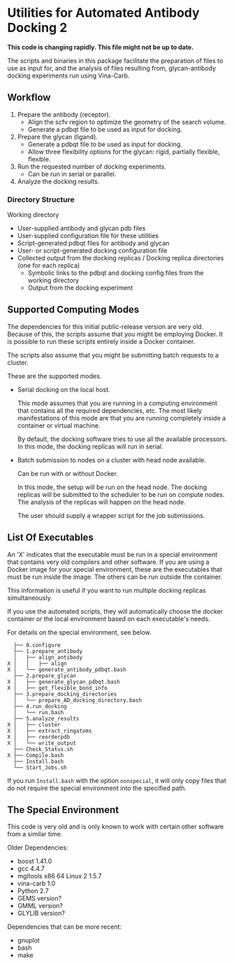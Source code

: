 # Utilities for Automated Antibody Docking 2


**This code is changing rapidly. This file might not be up to date.**


The scripts and binaries in this package facilitate the preparation of files to use as input for,
and the analysis of files resulting from, glycan-antibody docking experiments run using Vina-Carb.

## Workflow

1. Prepare the antibody (receptor).
   - Align the scfv region to optimize the geometry of the search volume.
   - Generate a pdbqt file to be used as input for docking.
2. Prepare the glycan (ligand).
   - Generate a pdbqt file to be used as input for docking.
   - Allow three flexibility options for the glycan: rigid, partially flexible, flexible.
3. Run the requested number of docking experiments.
   - Can be run in serial or parallel.
4. Analyze the docking results.

### Directory Structure

Working directory
   - User-supplied antibody and glycan pdb files
   - User-supplied configuration file for these utilities
   - Script-generated pdbqt files for antibody and glycan
   - User- or script-generated docking configuration file
   - Collected output from the docking replicas
   / Docking replica directories (one for each replica)
     - Symbolic links to the pdbqt and docking config files from the working directory
     - Output from the docking experiment
   

## Supported Computing Modes

The dependencies for this initial public-release version are very old. Because of this, the scripts assume 
that you might be employing Docker. It is possible to run these scripts entirely inside a Docker container.

The scripts also assume that you might be submitting batch requests to a cluster.

These are the supported modes.

- Serial docking on the local host. 

  This mode assumes that you are running in a computing environment that contains all the required
  dependencies, etc. The most likely manifestations of this mode are that you are running completely
  inside a container or virtual machine.

  By default, the docking software tries to use all the available processors. In this mode, the
  docking replicas will run in serial. 

- Batch submission to nodes on a cluster with head node available.

  Can be run with or without Docker.

  In this mode, the setup will be run on the head node. The docking replicas will be submitted to the 
  scheduler to be run on compute nodes. The analysis of the replicas will happen on the head node.

  The user should supply a wrapper script for the job submissions.

 
## List Of Executables

An 'X' indicates that the executable must be run in a special environment that contains very old compilers 
and other software. If you are using a Docker image for your special environment, these are the executables 
that must be run inside the image. The others can be run outside the container.

This information is useful if you want to run multiple docking replicas simultaneously. 

If you use the automated scripts, they will automatically choose the docker container or the local environment
based on each executable's needs.

For details on the special environment, see below.

      ├── 0.configure
      ├── 1.prepare_antibody
      │   ├── align_antibody
    X │   │   ├── align 
    X │   └── generate_antibody_pdbqt.bash
      ├── 2.prepare_glycan
    X │   ├── generate_glycan_pdbqt.bash
    X │   ├── get_flexible_bond_info
      ├── 3.prepare_docking_directories
      │   └── prepare_AD_docking_directory.bash
      ├── 4.run_docking
      │   └── run.bash
      ├── 5.analyze_results
    X │   ├── cluster
    X │   ├── extract_ringatoms
    X │   ├── reorderpdb
    X │   └── write_output
      ├── Check_Status.sh
    X ├── Compile.bash
      ├── Install.bash
      └── Start_Jobs.sh

If you run `Install.bash` with the option `nonspecial`, it will only copy files that do not require the 
special environment into the specified path. 

## The Special Environment

This code is very old and is only known to work with certain other software from a similar time. 

Older Dependencies:

* boost 1.41.0 
* gcc 4.4.7 
* mgltools x86 64 Linux 2 1.5.7
* vina-carb 1.0
* Python 2.7
* GEMS version?
* GMML version?
* GLYLIB version?

Dependencies that can be more recent:

* gnuplot
* bash
* make

